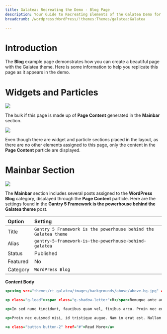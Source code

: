 ```yaml
---
title: Galatea: Recreating the Demo - Blog Page
description: Your Guide to Recreating Elements of the Galatea Demo for WordPress
breadcrumb: /wordpress:WordPress/!themes:Themes/galatea:Galatea

---
```


# Introduction

The **Blog** example page demonstrates how you can create a beautiful page with the Galatea theme. Here is some information to help you replicate this page as it appears in the demo.

# Widgets and Particles

![](assets/page_blog.jpeg)

The bulk if this page is made up of **Page Content** generated in the **Mainbar** section.

![](assets/page_blog_mainbar.jpeg)

Even though there are widget and particle sections placed in the layout, as there are no other elements assigned to this page, only the content in the **Page Content** particle are displayed.

# Mainbar Section

![](assets/page_blog_1.jpeg)

The **Mainbar** section includes several posts assigned to the **WordPress Blog** category, displayed through the **Page Content** particle. Here are the settings found in the **Gantry 5 Framework is the powerhouse behind the Galatea theme** post.

| Option     | Setting                                                                            |
| :--------- | :--------------------------------------------------------------------------------- |
| Title      | `Gantry 5 Framework is the powerhouse behind the Galatea theme`                    |
| Alias      | `gantry-5-framework-is-the-powerhouse-behind-galatea`                              |
| Status     | Published                                                                          |
| Featured   | No                                                                                 |
| Category   | `WordPress Blog`                                                                      |

**Content Body**

~~~ .html
<p><img src="themes/rt_galatea/images/backgrounds/above/above-bg.jpg" alt="Sample Blog"></p>

<p class="g-lead"><span class="g-shadow-letter">R</span>Romuque ante augue, iaculis eget fringilla vel, gravida non nibh. Nullam dignissim, felis eu imperdiet feugiat, libero ipsum gravida arcu, eu fermentum elit metus vel mauris.</p>

<p>In sed nunc tincidunt, faucibus quam vel, finibus arcu. Proin nec euismod nisi, id tristique augue. Nam in erat est. Dliquam ante augue, iaculis eget fringilla vel, gravida non nibh.</p>

<p>Proin nec euismod nisi, id tristique augue. Nam in erat est. Nullam dignissim, felis eu imperdiet feugiat, libero ipsum gravida arcu, eu fermentum elit metus vel mauris.</p>

<a class="button button-2" href="#">Read More</a>
~~~
